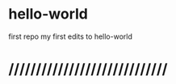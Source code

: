 # hello-world
first repo
my first edits to hello-world

/////////////////////////////
=============================
